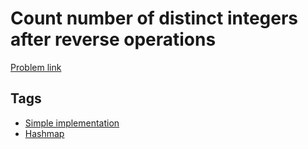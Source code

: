# Count number of distinct integers after reverse operations

[Problem link](https://leetcode.com/problems/count-number-of-distinct-integers-after-reverse-operations/)

## Tags

* [Simple implementation](/README.md#Simple_implementation)
* [Hashmap](/README.md#Hashmap)
